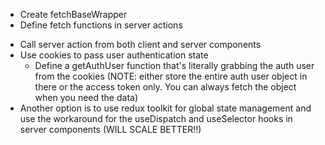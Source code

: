 - Create fetchBaseWrapper
- Define fetch functions in server actions
<!-- @see https://nextjs.org/docs/app/building-your-application/data-fetching/patterns#sequential-data-fetching -->
- Call server action from both client and server components
- Use cookies to pass user authentication state
  - Define a getAuthUser function that's literally grabbing the auth user from the cookies (NOTE: either store the entire auth user object in there or the access token only. You can always fetch the object when you need the data)
- Another option is to use redux toolkit for global state management and use the workaround for the useDispatch and useSelector hooks in server components (WILL SCALE BETTER!!)
